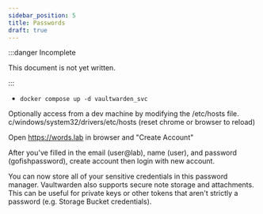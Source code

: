 ```yaml
---
sidebar_position: 5
title: Passwords
draft: true
---
```


:::danger Incomplete

This document is not yet written.

:::

<!-- ```sh
sudo su -c "mkdir -p /opt/initial/words && chown user /opt/initial/words"
mkdir -p /opt/initial/words/state/data
```

```yaml
version: '3'

services:
  vaultwarden_svc:
    image: vaultwarden/server:latest
    container_name: vaultwarden
    restart: unless-stopped
    environment:
      DOMAIN: "https://words.lab"
    ports: [127.0.0.1:1080:80, 127.0.0.1:3012:3012]
    volumes:
      - ./state/data:/data
``` -->

- `docker compose up -d vaultwarden_svc`

Optionally access from a dev machine by modifying the /etc/hosts file. c/windows/system32/drivers/etc/hosts (reset chrome or browser to reload)

Open https://words.lab in browser and "Create Account"

After you've filled in the email (user@lab), name (user), and password (gofishpassword), create account then login with new account.

You can now store all of your sensitive credentials in this password manager. Vaultwarden also supports secure note storage and attachments. This can be useful for private keys or other tokens that aren't strictly a password (e.g. Storage Bucket credentials).

